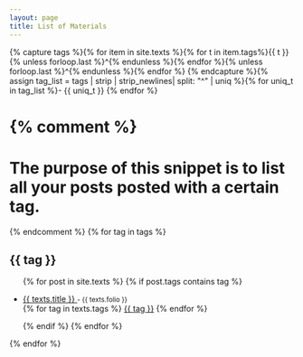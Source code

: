 ```yaml
---
layout: page
title: List of Materials
---
```

{% capture tags %}{% for item in site.texts %}{% for t in item.tags%}{{ t }}{% unless forloop.last %}^{% endunless %}{% endfor %}{% unless forloop.last %}^{% endunless %}{% endfor %}
{% endcapture %}{% assign tag_list = tags | strip | strip_newlines| split: "^" | uniq %}{% for uniq_t in tag_list %}- {{ uniq_t }}
{% endfor %}

{% comment %}
=======================
The purpose of this snippet is to list all your posts posted with a certain tag.
=======================
{% endcomment %}
{% for tag in tags %}
    <h2 id="{{ tag | slugify }}">{{ tag }}</h2>
    <ul>
     {% for post in site.texts %}
         {% if post.tags contains tag %}
         <li>
         <p>
         <a href="{{ text.url }}">
         {{ texts.title }}
         </a>
         <small>- {{ texts.folio }}</small>
         <br/>
         {% for tag in texts.tags %}
             <a class="tag small" href="#{{ tag | slugify }}">{{ tag }}</a>
         {% endfor %}
         </p>
         </li>
         {% endif %}
     {% endfor %}
    </ul>
{% endfor %}


<!--
replace +++collection+++ with .posts, .pages, or a collection in config
 replace +++tags+++ with the yml list you're interested in (materials?)
 dont reformat (with new lines + etc), because it will impact the format of the compiled yml file
# outputs a single, unique yml list in the format:
# - tag1
# - tag2 
# - tag3
# - ...
-->
